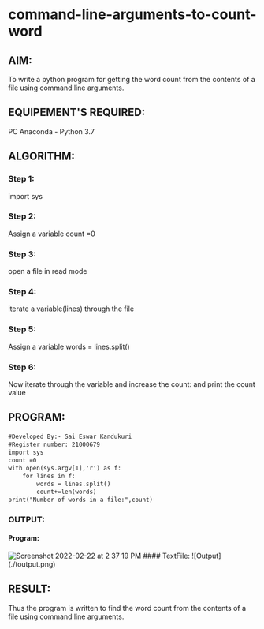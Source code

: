 # command-line-arguments-to-count-word
## AIM:
To write a python program for getting the word count from the contents of a file using command line arguments.
## EQUIPEMENT'S REQUIRED: 
PC
Anaconda - Python 3.7
## ALGORITHM: 
### Step 1:

import sys

### Step 2:

Assign a variable count =0

### Step 3:

open a file in read mode

### Step 4:

iterate a variable(lines) through the file

### Step 5:

Assign a variable words = lines.split()

### Step 6:

Now iterate through the variable and increase the count: and print the count value
## PROGRAM:
```
#Developed By:- Sai Eswar Kandukuri
#Register number: 21000679
import sys
count =0
with open(sys.argv[1],'r') as f:
    for lines in f:
        words = lines.split()
        count+=len(words)
print("Number of words in a file:",count)
```
### OUTPUT:
#### Program:
<img width="768" alt="Screenshot 2022-02-22 at 2 37 19 PM" src="https://user-images.githubusercontent.com/93427011/155099183-ba9e1ee1-3c8f-4066-a842-28babac21640.png">
#### TextFile:
![Output](./toutput.png)

## RESULT:
Thus the program is written to find the word count from the contents of a file using command line arguments.
